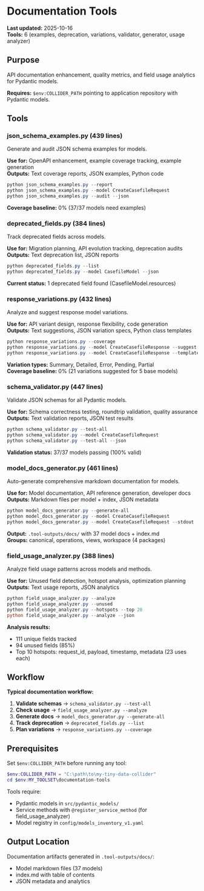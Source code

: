 # Documentation Tools

**Last updated:** 2025-10-16  
**Tools:** 6 (examples, deprecation, variations, validator, generator, usage analyzer)

## Purpose

API documentation enhancement, quality metrics, and field usage analytics for Pydantic models.

**Requires:** `$env:COLLIDER_PATH` pointing to application repository with Pydantic models.

## Tools

### json_schema_examples.py (439 lines)
Generate and audit JSON schema examples for models.

**Use for:** OpenAPI enhancement, example coverage tracking, example generation  
**Outputs:** Text coverage reports, JSON examples, Python code

```powershell
python json_schema_examples.py --report
python json_schema_examples.py --model CreateCasefileRequest
python json_schema_examples.py --audit --json
```

**Coverage baseline:** 0% (37/37 models need examples)

### deprecated_fields.py (384 lines)
Track deprecated fields across models.

**Use for:** Migration planning, API evolution tracking, deprecation audits  
**Outputs:** Text deprecation list, JSON reports

```powershell
python deprecated_fields.py --list
python deprecated_fields.py --model CasefileModel --json
```

**Current status:** 1 deprecated field found (CasefileModel.resources)

### response_variations.py (432 lines)
Analyze and suggest response model variations.

**Use for:** API variant design, response flexibility, code generation  
**Outputs:** Text suggestions, JSON variation specs, Python class templates

```powershell
python response_variations.py --coverage
python response_variations.py --model CreateCasefileResponse --suggest
python response_variations.py --model CreateCasefileResponse --template summary
```

**Variation types:** Summary, Detailed, Error, Pending, Partial  
**Coverage baseline:** 0% (21 variations suggested for 5 base models)

### schema_validator.py (447 lines)
Validate JSON schemas for all Pydantic models.

**Use for:** Schema correctness testing, roundtrip validation, quality assurance  
**Outputs:** Text validation reports, JSON test results

```powershell
python schema_validator.py --test-all
python schema_validator.py --model CreateCasefileRequest
python schema_validator.py --test-all --json
```

**Validation status:** 37/37 models passing (100% valid)

### model_docs_generator.py (461 lines)
Auto-generate comprehensive markdown documentation for models.

**Use for:** Model documentation, API reference generation, developer docs  
**Outputs:** Markdown files per model + index, JSON metadata

```powershell
python model_docs_generator.py --generate-all
python model_docs_generator.py --model CreateCasefileRequest
python model_docs_generator.py --model CreateCasefileRequest --stdout
```

**Output:** `.tool-outputs/docs/` with 37 model docs + index.md  
**Groups:** canonical, operations, views, workspace (4 packages)

### field_usage_analyzer.py (388 lines)
Analyze field usage patterns across models and methods.

**Use for:** Unused field detection, hotspot analysis, optimization planning  
**Outputs:** Text usage reports, JSON analytics

```powershell
python field_usage_analyzer.py --analyze
python field_usage_analyzer.py --unused
python field_usage_analyzer.py --hotspots --top 20
python field_usage_analyzer.py --analyze --json
```

**Analysis results:**
- 111 unique fields tracked
- 94 unused fields (85%)
- Top 10 hotspots: request_id, payload, timestamp, metadata (23 uses each)

## Workflow

**Typical documentation workflow:**

1. **Validate schemas** → `schema_validator.py --test-all`
2. **Check usage** → `field_usage_analyzer.py --analyze`
3. **Generate docs** → `model_docs_generator.py --generate-all`
4. **Track deprecation** → `deprecated_fields.py --list`
5. **Plan variations** → `response_variations.py --coverage`

## Prerequisites

Set `$env:COLLIDER_PATH` before running any tool:

```powershell
$env:COLLIDER_PATH = "C:\path\to\my-tiny-data-collider"
cd $env:MY_TOOLSET\documentation-tools
```

Tools require:
- Pydantic models in `src/pydantic_models/`
- Service methods with `@register_service_method` (for field_usage_analyzer)
- Model registry in `config/models_inventory_v1.yaml`

## Output Location

Documentation artifacts generated in `.tool-outputs/docs/`:
- Model markdown files (37 models)
- index.md with table of contents
- JSON metadata and analytics
